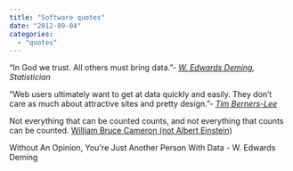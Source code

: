 ```yaml
---
title: "Software quotes"
date: "2012-09-04"
categories: 
  - "quotes"
---
```


“In God we trust. All others must bring data.”- _[W. Edwards Deming](https://www.google.com/url?q=https://en.wikipedia.org/wiki/W._Edwards_Deming&sa=D&ust=1463700706970000&usg=AFQjCNGZqsO5eD2PW7Zhcjxo-i92jAVjcw), Statistician_

“Web users ultimately want to get at data quickly and easily. They don’t care as much about attractive sites and pretty design.”- _[Tim Berners-Lee](https://www.google.com/url?q=https://www.w3.org/People/Berners-Lee/&sa=D&ust=1463700706975000&usg=AFQjCNGk--KPQzu4EBokEcraVCA8ixurnQ)_

Not everything that can be counted counts, and not everything that counts can be counted. [William Bruce Cameron (not Albert Einstein)](http://quoteinvestigator.com/2010/05/26/everything-counts-einstein/ "Albert Einstein")

Without An Opinion, You're Just Another Person With Data - W. Edwards Deming
